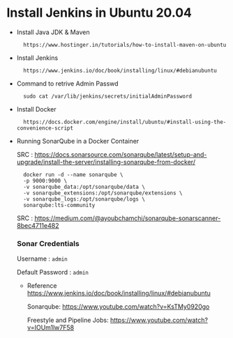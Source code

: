 # Install Jenkins in Ubuntu 20.04 

- Install Java JDK & Maven 

        https://www.hostinger.in/tutorials/how-to-install-maven-on-ubuntu

- Install Jenkins

        https://www.jenkins.io/doc/book/installing/linux/#debianubuntu

- Command to retrive Admin Passwd

        sudo cat /var/lib/jenkins/secrets/initialAdminPassword

- Install Docker 

        https://docs.docker.com/engine/install/ubuntu/#install-using-the-convenience-script

- Running SonarQube in a Docker Container

    SRC : https://docs.sonarsource.com/sonarqube/latest/setup-and-upgrade/install-the-server/installing-sonarqube-from-docker/

        docker run -d --name sonarqube \
        -p 9000:9000 \
        -v sonarqube_data:/opt/sonarqube/data \
        -v sonarqube_extensions:/opt/sonarqube/extensions \
        -v sonarqube_logs:/opt/sonarqube/logs \
        sonarqube:lts-community

    SRC : https://medium.com/@ayoubchamchi/sonarqube-sonarscanner-8bec4711e482

	
    ### Sonar Credentials 

    Username : `admin`

    Default Password : `admin`

  - Reference
    https://www.jenkins.io/doc/book/installing/linux/#debianubuntu

    Sonarqube:
    https://www.youtube.com/watch?v=KsTMy0920go

    Freestyle and Pipeline Jobs:
    https://www.youtube.com/watch?v=IOUm1lw7F58
